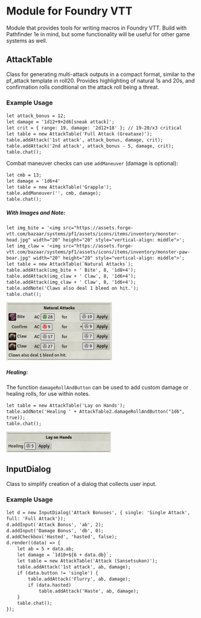 # Module for Foundry VTT

Module that provides tools for writing macros in Foundry VTT.
Build with Pathfinder 1e in mind, but some functionality will be useful for other game systems as well.

## AttackTable

Class for generating multi-attack outputs in a compact format, similar to the pf_attack template in roll20.
Provides highlighting of natural 1s and 20s, and confirmation rolls conditional on the attack roll being a threat.

### Example Usage

    let attack_bonus = 12;
    let damage = '1d12+9+2d6[sneak attack]';
    let crit = { range: 19, damage: '2d12+18' }; // 19-20/x3 critical
    let table = new AttackTable('Full Attack (Greataxe)');
    table.addAttack('1st attack', attack_bonus, damage, crit);
    table.addAttack('2nd attack', attack_bonus - 5, damage, crit);
    table.chat();

Combat maneuver checks can use `addManeuver` (damage is optional):

    let cmb = 13;
    let damage = '1d6+4'
    let table = new AttackTable('Grapple');
    table.addManeuver('', cmb, damage);
    table.chat();

##### With Images and Note:

    let img_bite = '<img src="https://assets.forge-vtt.com/bazaar/systems/pf1/assets/icons/items/inventory/monster-head.jpg" width="20" height="20" style="vertical-align: middle">';
    let img_claw = '<img src="https://assets.forge-vtt.com/bazaar/systems/pf1/assets/icons/items/inventory/monster-paw-bear.jpg" width="20" height="20" style="vertical-align: middle">';
    let table = new AttackTable(`Natural Attacks`);
    table.addAttack(img_bite + ' Bite', 8, '1d8+4');
    table.addAttack(img_claw + ' Claw', 8, '1d6+4');
    table.addAttack(img_claw + ' Claw', 8, '1d6+4');
    table.addNote('Claws also deal 1 bleed on hit.');
    table.chat();

<img src="./img/natural_attacks.png">

##### Healing:

The function `damageRollAndButton` can be used to add custom damage or healing rolls, for use within notes.

    let table = new AttackTable('Lay on Hands');
    table.addNote('Healing ' + AttackTable2.damageRollAndButton("1d6", true));
    table.chat();

<img src="./img/healing.png">

## InputDialog

Class to simplify creation of a dialog that collects user input.

### Example Usage

    let d = new InputDialog('Attack Bonuses', { single: 'Single Attack', full: 'Full Attack'});
    d.addInput('Attack Bonus', 'ab', 2);
    d.addInput('Damage Bonus', 'db', 0);
    d.addCheckbox('Hasted', 'hasted', false);
    d.render((data) => {
        let ab = 5 + data.ab;
        let damage = `1d10+${6 + data.db}`;
        let table = new AttackTable('Attack (Sansetsukon)');
        table.addAttack('1st attack', ab, damage);
        if (data.button != 'single') {
            table.addAttack('Flurry', ab, damage);
            if (data.hasted)
                table.addAttack('Haste', ab, damage);
        }
        table.chat();
    });
